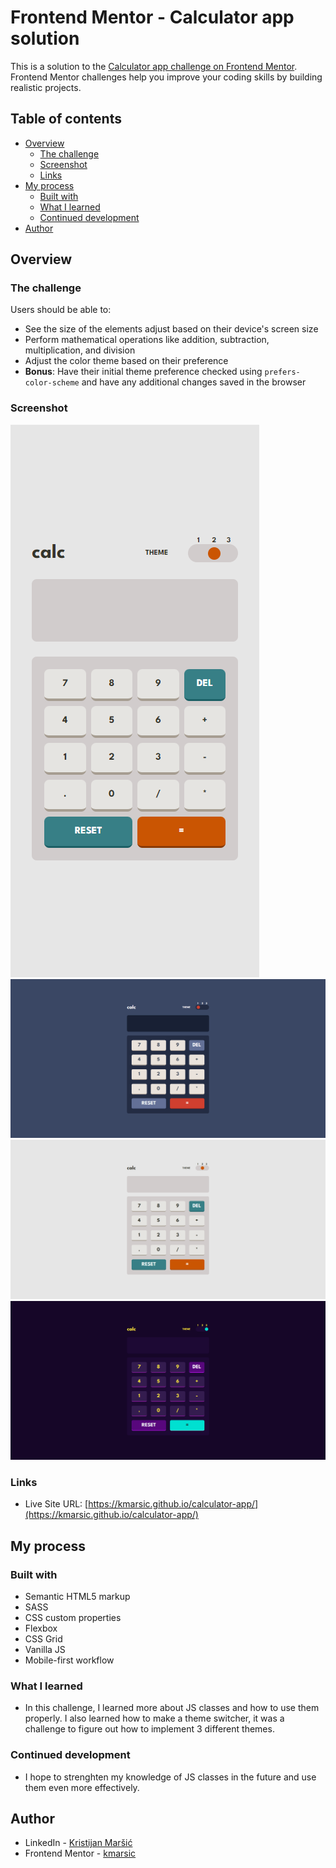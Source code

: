 # Frontend Mentor - Calculator app solution

This is a solution to the [Calculator app challenge on Frontend Mentor](https://www.frontendmentor.io/challenges/calculator-app-9lteq5N29). Frontend Mentor challenges help you improve your coding skills by building realistic projects. 

## Table of contents

- [Overview](#overview)
  - [The challenge](#the-challenge)
  - [Screenshot](#screenshot)
  - [Links](#links)
- [My process](#my-process)
  - [Built with](#built-with)
  - [What I learned](#what-i-learned)
  - [Continued development](#continued-development)
- [Author](#author)


## Overview

### The challenge

Users should be able to:

- See the size of the elements adjust based on their device's screen size
- Perform mathematical operations like addition, subtraction, multiplication, and division
- Adjust the color theme based on their preference
- **Bonus**: Have their initial theme preference checked using `prefers-color-scheme` and have any additional changes saved in the browser

### Screenshot

![](/screenshot_mobile.png)
![](/screenshot_desktop_1.png)
![](/screenshot_desktop_2.png)
![](/screenshot_desktop_3.png)

### Links

- Live Site URL: [https://kmarsic.github.io/calculator-app/](https://kmarsic.github.io/calculator-app/)

## My process

### Built with

- Semantic HTML5 markup
- SASS
- CSS custom properties
- Flexbox
- CSS Grid
- Vanilla JS
- Mobile-first workflow


### What I learned

- In this challenge, I learned more about JS classes and how to use them properly. I also learned how to make a theme switcher, it was a challenge to figure out how to implement 3 different themes.

### Continued development

- I hope to strenghten my knowledge of JS classes in the future and use them even more  effectively.
## Author

- LinkedIn - [Kristijan Maršić](https://www.linkedin.com/in/kmarsic/)
- Frontend Mentor - [kmarsic](https://www.frontendmentor.io/profile/kmarsic)
